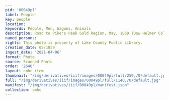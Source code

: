 ```yaml
---
pid: '00049pl'
label: People
key: people
location: 
keywords: People, Men, Wagons, Animals
description: Road to Pike's Peak Gold Region, May, 1859 (Dow Helmer Collection) (drawing)
named_persons: 
rights: This photo is property of Lake County Public Library.
creation_date: 05/1859
ingest_date: '2021-04-06'
format: Photo
source: Scanned Photo
order: '2646'
layout: cmhc_item
thumbnail: "/img/derivatives/iiif/images/00049pl/full/250,/0/default.jpg"
full: "/img/derivatives/iiif/images/00049pl/full/1140,/0/default.jpg"
manifest: "/img/derivatives/iiif/00049pl/manifest.json"
collection: cmhc
---
```

